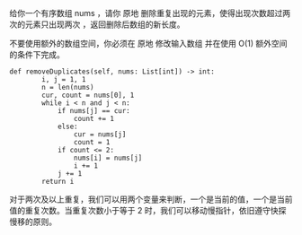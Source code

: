 给你一个有序数组 nums ，请你 原地 删除重复出现的元素，使得出现次数超过两次的元素只出现两次 ，返回删除后数组的新长度。

不要使用额外的数组空间，你必须在 原地 修改输入数组 并在使用 O(1) 额外空间的条件下完成。

```
def removeDuplicates(self, nums: List[int]) -> int:
        i, j = 1, 1
        n = len(nums)
        cur, count = nums[0], 1
        while i < n and j < n:
            if nums[j] == cur:
                count += 1
            else:
                cur = nums[j]
                count = 1
            if count <= 2:
                nums[i] = nums[j]
                i += 1
            j += 1
        return i
```

对于两次及以上重复，我们可以用两个变量来判断，一个是当前的值，一个是当前值的重复次数。当重复次数小于等于 2 时，我们可以移动慢指针，依旧遵守快探慢移的原则。
